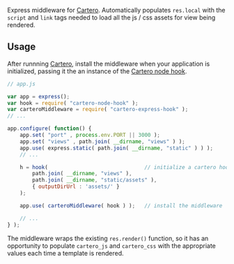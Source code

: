 Express middleware for [Cartero](https://github.com/rotundasoftware/cartero). Automatically populates `res.local` with the `script` and `link` tags needed to load all the js / css assets for view being rendered.

## Usage

After runnning [Cartero](https://github.com/rotundasoftware/cartero), install the middleware when your application is initialized, passing it the an instance of the [Cartero node hook](https://github.com/rotundasoftware/cartero-node-hook).

```javascript
// app.js

var app = express();
var hook = require( "cartero-node-hook" );
var carteroMiddleware = require( "cartero-express-hook" );
// ...

app.configure( function() {
	app.set( "port" , process.env.PORT || 3000 );
	app.set( "views" , path.join( __dirname, "views" ) );
	app.use( express.static( path.join( __dirname, "static" ) ) );
	// ...

	h = hook(								// initialize a cartero hook
		path.join( __dirname, "views" ),
		path.join( __dirname, "static/assets" ),
		{ outputDirUrl : 'assets/' }
	);

	app.use( carteroMiddleware( hook ) );	// install the middleware

	// ...
} );
```

The middleware wraps the existing `res.render()` function, so it has an opportunity to populate `cartero_js` and `cartero_css` with the appropriate values each time a template is rendered.